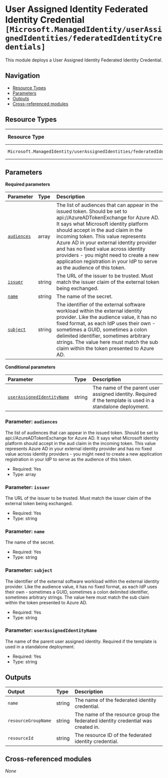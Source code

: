 # User Assigned Identity Federated Identity Credential `[Microsoft.ManagedIdentity/userAssignedIdentities/federatedIdentityCredentials]`

This module deploys a User Assigned Identity Federated Identity Credential.

## Navigation

- [Resource Types](#Resource-Types)
- [Parameters](#Parameters)
- [Outputs](#Outputs)
- [Cross-referenced modules](#Cross-referenced-modules)

## Resource Types

| Resource Type | API Version |
| :-- | :-- |
| `Microsoft.ManagedIdentity/userAssignedIdentities/federatedIdentityCredentials` | [2023-01-31](https://learn.microsoft.com/en-us/azure/templates/Microsoft.ManagedIdentity/2023-01-31/userAssignedIdentities/federatedIdentityCredentials) |

## Parameters

**Required parameters**

| Parameter | Type | Description |
| :-- | :-- | :-- |
| [`audiences`](#parameter-audiences) | array | The list of audiences that can appear in the issued token. Should be set to api://AzureADTokenExchange for Azure AD. It says what Microsoft identity platform should accept in the aud claim in the incoming token. This value represents Azure AD in your external identity provider and has no fixed value across identity providers - you might need to create a new application registration in your IdP to serve as the audience of this token. |
| [`issuer`](#parameter-issuer) | string | The URL of the issuer to be trusted. Must match the issuer claim of the external token being exchanged. |
| [`name`](#parameter-name) | string | The name of the secret. |
| [`subject`](#parameter-subject) | string | The identifier of the external software workload within the external identity provider. Like the audience value, it has no fixed format, as each IdP uses their own - sometimes a GUID, sometimes a colon delimited identifier, sometimes arbitrary strings. The value here must match the sub claim within the token presented to Azure AD. |

**Conditional parameters**

| Parameter | Type | Description |
| :-- | :-- | :-- |
| [`userAssignedIdentityName`](#parameter-userassignedidentityname) | string | The name of the parent user assigned identity. Required if the template is used in a standalone deployment. |

### Parameter: `audiences`

The list of audiences that can appear in the issued token. Should be set to api://AzureADTokenExchange for Azure AD. It says what Microsoft identity platform should accept in the aud claim in the incoming token. This value represents Azure AD in your external identity provider and has no fixed value across identity providers - you might need to create a new application registration in your IdP to serve as the audience of this token.
- Required: Yes
- Type: array

### Parameter: `issuer`

The URL of the issuer to be trusted. Must match the issuer claim of the external token being exchanged.
- Required: Yes
- Type: string

### Parameter: `name`

The name of the secret.
- Required: Yes
- Type: string

### Parameter: `subject`

The identifier of the external software workload within the external identity provider. Like the audience value, it has no fixed format, as each IdP uses their own - sometimes a GUID, sometimes a colon delimited identifier, sometimes arbitrary strings. The value here must match the sub claim within the token presented to Azure AD.
- Required: Yes
- Type: string

### Parameter: `userAssignedIdentityName`

The name of the parent user assigned identity. Required if the template is used in a standalone deployment.
- Required: Yes
- Type: string


## Outputs

| Output | Type | Description |
| :-- | :-- | :-- |
| `name` | string | The name of the federated identity credential. |
| `resourceGroupName` | string | The name of the resource group the federated identity credential was created in. |
| `resourceId` | string | The resource ID of the federated identity credential. |

## Cross-referenced modules

_None_
